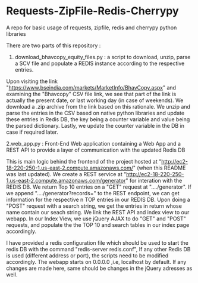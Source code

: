 # Requests-ZipFile-Redis-Cherrypy
A repo for basic usage of requests, zipfile, redis and cherrypy python libraries

There are two parts of this repository : 

1. download_bhavcopy_equity_files.py : a script to download, unzip, parse a SCV file and populate a REDIS instance according to the respective entries. 

Upon visiting the link "https://www.bseindia.com/markets/MarketInfo/BhavCopy.aspx" and examining the "Bhavcopy" CSV file link, we see that part of the link is actually the present date, or last working day (in case of weekends). We download a .zip archive from the link based on this rationale. We unzip and parse the entries in the CSV based on native python libraries and update these entries in Redis DB, the key being a counter variable and value being the parsed dictionary. Lastly, we update the counter variable in the DB in case if required later.

2.web_app.py : Front-End Web application containing a Web App and a REST API to provide a layer of communication with the updated Redis DB

This is main logic behind the frontend of the project hosted at "http://ec2-18-220-250-1.us-east-2.compute.amazonaws.com/" (when this README was last updated). We create a REST service at "http://ec2-18-220-250-1.us-east-2.compute.amazonaws.com/generator" for interation with the REDIS DB. We return Top 10 entries on a "GET" request at "..../generator". If we append "..../generator?records=<some number n>" to the REST endpoint, we can get information for the respective n TOP entries in our REDIS DB. Upon doing a "POST" request with a search string, we get the entries in return whose name contain our seach string. We link the REST API and index view to our webapp. In our Index View, we use jQuery AJAX to do "GET" and "POST" requests, and populate the the TOP 10 and search tables in our index page accordingly.
  
I have provided a redis configuration file which should be used to start the redis DB with the command "redis-server redis.conf", If any other Redis DB is used (different address or port), the scripts need to be modified accordingly. The webapp starts on 0.0.0.0 ,i.e, localhost by default. If any changes are made here, same should be changes in the jQuery adresses as well.
